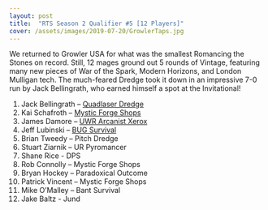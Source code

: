 ```yaml
---
layout: post
title:  "RTS Season 2 Qualifier #5 [12 Players]"
cover: /assets/images/2019-07-20/GrowlerTaps.jpg
---
```


We returned to Growler USA for what was the smallest Romancing the Stones on record.
Still, 12 mages ground out 5 rounds of Vintage, featuring many new pieces of War of
the Spark, Modern Horizons, and London Mulligan tech. The much-feared Dredge took it
down in an impressive 7-0 run by Jack Bellingrath, who earned himself a spot at the
Invitational!

1. Jack Bellingrath – [Quadlaser Dredge](/assets/images/2019-07-20/JackDredge.jpg)
2. Kai Schafroth – [Mystic Forge Shops](/assets/images/2019-07-20/KaiShops.jpg)
3. James Damore – [UWR Arcanist Xerox](/assets/images/2019-07-20/JamesXerox.jpg)
4. Jeff Lubinski – [BUG Survival](/assets/images/2019-07-20/JeffSurvival.jpg)
5. Brian Tweedy – Pitch Dredge
6. Stuart Ziarnik – UR Pyromancer
7. Shane Rice - DPS
8. Rob Connolly – Mystic Forge Shops
9. Bryan Hockey – Paradoxical Outcome
10. Patrick Vincent – Mystic Forge Shops
11. Mike O’Malley – Bant Survival
12. Jake Baltz - Jund
